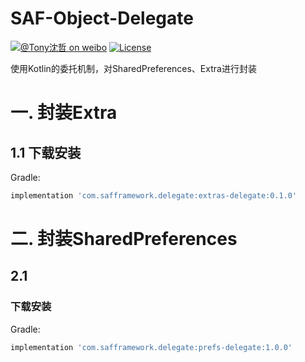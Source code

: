 # SAF-Object-Delegate

[![@Tony沈哲 on weibo](https://img.shields.io/badge/weibo-%40Tony%E6%B2%88%E5%93%B2-blue.svg)](http://www.weibo.com/fengzhizi715)
[![License](https://img.shields.io/badge/license-Apache%202-lightgrey.svg)](https://www.apache.org/licenses/LICENSE-2.0.html)

使用Kotlin的委托机制，对SharedPreferences、Extra进行封装

# 一. 封装Extra

## 1.1 下载安装

Gradle:
```groovy
implementation 'com.safframework.delegate:extras-delegate:0.1.0'
```

# 二. 封装SharedPreferences


## 2.1 

### 下载安装

Gradle:
```groovy
implementation 'com.safframework.delegate:prefs-delegate:1.0.0'
```

